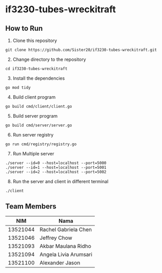 # if3230-tubes-wreckitraft

## How to Run
1. Clone this repository
```
git clone https://github.com/Sister20/if3230-tubes-wreckitraft.git
```

2. Change directory to the repository
```
cd if3230-tubes-wreckitraft
```

3. Install the dependencies
```
go mod tidy
```

4. Build client program
```
go build cmd/client/client.go
```

5. Build server program
```
go build cmd/server/server.go
```

6. Run server registry
```
go run cmd/registry/registry.go
```

7. Run Multiple server

```
./server --id=0 --host=localhost --port=5000
./server --id=1 --host=localhost --port=5001
./server --id=2 --host=localhost --port=5002
```

8. Run the server and client in different terminal
```
./client
```

## Team Members
| NIM | Nama |
| --- | ---- |
| 13521044 | Rachel Gabriela Chen | 
| 13521046 | Jeffrey Chow | 
| 13521093 | Akbar Maulana Ridho | 
| 13521094 | Angela Livia Arumsari |
| 13521100 | Alexander Jason |
